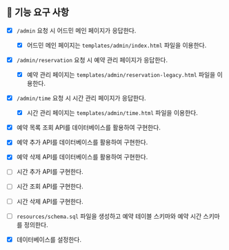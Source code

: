 ## 📝 기능 요구 사항

- [x] `/admin` 요청 시 어드민 메인 페이지가 응답한다.
  - [x] 어드민 메인 페이지는 `templates/admin/index.html` 파일을 이용한다.
- [x] `/admin/reservation` 요청 시 예약 관리 페이지가 응답한다.
  - [x] 예약 관리 페이지는 `templates/admin/reservation-legacy.html` 파일을 이용한다.
- [x] `/admin/time` 요청 시 시간 관리 페이지가 응답한다.
  - [x] 시간 관리 페이지는 `templates/admin/time.html` 파일을 이용한다.

- [x] 예약 목록 조회 API를 데이터베이스를 활용하여 구현한다.
- [x] 예약 추가 API를 데이터베이스를 활용하여 구현한다.
- [x] 예약 삭제 API를 데이터베이스를 활용하여 구현한다.

- [ ] 시간 추가 API를 구현한다. 
- [ ] 시간 조회 API를 구현한다. 
- [ ] 시간 삭제 API를 구현한다. 

- [ ] `resources/schema.sql` 파일을 생성하고 예약 테이블 스키마와 예약 시간 스키마를 정의한다.
- [x] 데이터베이스를 설정한다.
